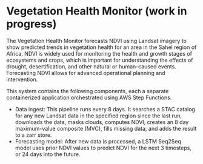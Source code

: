 # Vegetation Health Monitor (work in progress)

The Vegetation Health Monitor forecasts NDVI using Landsat imagery to show predicted trends in vegetation health for an area in the Sahel region of Africa. NDVI is widely used for monitoring the health and growth stages of ecosystems and crops, which is important for understanding the effects of drought, desertification, and other natural or human-caused events. Forecasting NDVI allows for advanced operational planning and intervention.

This system contains the following components, each a separate containerized application orchestrated using AWS Step Functions.

- Data ingest: This pipeline runs every 8 days. It searches a STAC catalog for any new Landsat data in the specified region since the last run, downloads the data, masks clouds, computes NDVI, creates an 8 day maximum-value composite (MVC), fills missing data, and adds the result to a zarr store.
- Forecasting model: After new data is processed, a LSTM Seq2Seq model uses prior NDVI values to predict NDVI for the next 3 timesteps, or 24 days into the future. 